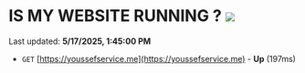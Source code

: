 # IS MY WEBSITE RUNNING ? [![](https://img.shields.io/static/v1?label=Sponsor&message=%E2%9D%A4&logo=GitHub&color=%23fe8e86)](https://github.com/sponsors/Youssef-Lehmam)

Last updated: **5/17/2025, 1:45:00 PM**

- `GET` [https://youssefservice.me](https://youssefservice.me) - **Up** (197ms)
